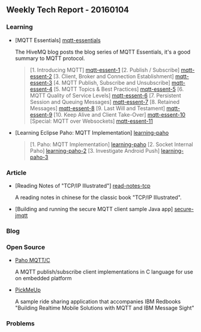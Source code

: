 ## Weekly Tech Report - 20160104

### Learning

+   [MQTT Essentials] [mqtt-essentials]

	The HiveMQ blog posts the blog series of MQTT Essentials, it's a good summary
	to MQTT protocol.

	> [1. Introducing MQTT] [mqtt-essent-1]
	> [2. Publish / Subscribe] [mqtt-essent-2]
	> [3. Client, Broker and Connection Establishment] [mqtt-essent-3]
	> [4. MQTT Publish, Subscribe and Unsubscribe] [mqtt-essent-4]
	> [5. MQTT Topics & Best Practices] [mqtt-essent-5]
	> [6. MQTT Quality of Service Levels] [mqtt-essent-6]
	> [7. Persistent Session and Queuing Messages] [mqtt-essent-7]
	> [8. Retained Messages] [mqtt-essent-8]
	> [9. Last Will and Testament] [mqtt-essent-9]
	> [10. Keep Alive and Client Take-Over] [mqtt-essent-10]
	> [Special: MQTT over Websockets] [mqtt-essent-11]

[mqtt-essentials]: http://forkbomb-blog.de/2015/all-you-need-to-know-about-mqtt
[mqtt-essent-1]: http://www.hivemq.com/mqtt-essentials-part-1-introducing-mqtt/
[mqtt-essent-2]: http://www.hivemq.com/mqtt-essentials-part2-publish-subscribe/
[mqtt-essent-3]: http://www.hivemq.com/mqtt-essentials-part-3-client-broker-connection-establishment/
[mqtt-essent-4]: http://www.hivemq.com/mqtt-essentials-part-4-mqtt-publish-subscribe-unsubscribe/
[mqtt-essent-5]: http://www.hivemq.com/mqtt-essentials-part-5-mqtt-topics-best-practices/
[mqtt-essent-6]: http://www.hivemq.com/mqtt-essentials-part-6-mqtt-quality-of-service-levels/
[mqtt-essent-7]: http://www.hivemq.com/mqtt-essentials-part-7-persistent-session-queuing-messages/
[mqtt-essent-8]: http://www.hivemq.com/mqtt-essentials-part-8-retained-messages/
[mqtt-essent-9]: http://www.hivemq.com/mqtt-essentials-part-9-last-will-and-testament/
[mqtt-essent-10]: http://www.hivemq.com/mqtt-essentials-part-10-alive-client-take-over/
[mqtt-essent-11]: http://www.hivemq.com/mqtt-essentials-special-mqtt-over-websockets/

+   [Learning Eclipse Paho: MQTT Implementation] [learning-paho]

	> [1. Paho: MQTT Implementation] [learning-paho]
	> [2. Socket Internal Paho] [learning-paho-2]
	> [3. Investigate Android Push] [learning-paho-3]

[learning-paho]: http://blog.csdn.net/yangzl2008/article/details/8861069
[learning-paho-2]: http://blog.csdn.net/yangzl2008/article/details/8866066
[learning-paho-3]: http://blog.csdn.net/yangzl2008/article/details/8860621 

### Article

+   [Reading Notes of "TCP/IP Illustrated"] [read-notes-tcp]

    A reading notes in chinese for the classic book "TCP/IP Illustrated".

[read-notes-tcp]: http://www.cnblogs.com/fengzanfeng/articles/1339347.html

+   [Building and running the secure MQTT client sample Java app] [secure-jmqtt]

[secure-jmqtt]: http://129.33.205.81/support/knowledgecenter/SSFKSJ_7.5.0/com.ibm.mm.tc.doc/tc00153_.htm

### Blog

### Open Source

+   [Paho MQTT/C](http://git.eclipse.org/c/paho/org.eclipse.paho.mqtt.c.git)

    A MQTT publish/subscribe client implementations in C language for use on 
    embedded platform

+   [PickMeUp](https://github.com/ibm-messaging/mqtt-PickMeUp.git)

    A sample ride sharing application that accompanies IBM Redbooks "Building 
    Realtime Mobile Solutions with MQTT and IBM Message Sight"

### Problems
        